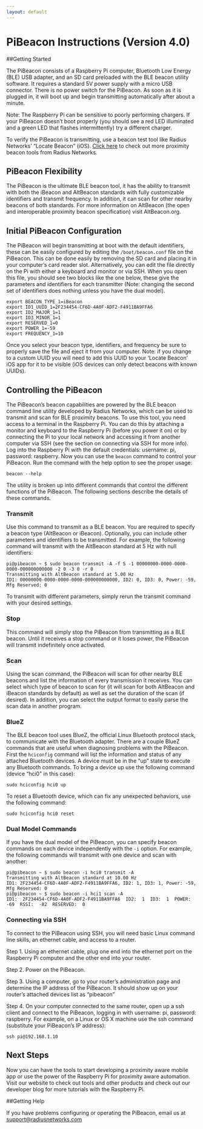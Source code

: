 ```yaml
---
layout: default
---
```


# PiBeacon Instructions (Version 4.0)

##Getting Started

The PiBeacon consists of a Raspberry Pi computer, Bluetooth Low Energy (BLE) USB adapter, and an SD card preloaded with the BLE beacon utility software.  It requires a standard 5V power supply with a micro USB connector.  There is no power switch for the PiBeacon.  As soon as it is plugged in, it will boot up and begin transmitting automatically after about a minute.

Note: The Raspberry Pi can be sensitive to poorly performing chargers. If your PiBeacon doesn’t boot properly (you should see a red LED illuminated and a green LED that flashes intermittently) try a different charger.

To verify the PiBeacon is transmitting, use a beacon test tool like Radius Networks’ “Locate Beacon” (iOS). [Click here](http://store.radiusnetworks.com/collections/all) to check out more proximity beacon tools from Radius Networks. 

## PiBeacon Flexibility

The PiBeacon is the ultimate BLE beacon tool, it has the ability to transmit with both the iBeacon and AltBeacon standards with fully customizable identifiers and transmit frequency.  In addition, it can scan for other nearby beacons of both standards.  For more information on AltBeacon (the open and interoperable proximity beacon specification) visit AltBeacon.org.

## Initial PiBeacon Configuration

The PiBeacon will begin transmitting at boot with the default identifiers, these can be easily configured by editing the `/boot/beacon.conf` file on the PiBeacon.  This can be done easily by removing the SD card and placing it in your computer’s card reader slot.  Alternatively, you can edit the file directly on the Pi with either a keyboard and monitor or via SSH.  When you open this file, you should see two blocks like the one below, these give the parameters and identifiers for each transmitter (Note: changing the second set of identifiers does nothing unless you have the dual model).

```    
export BEACON_TYPE_1=iBeacon
export ID1_UUID_1=2F234454-CF6D-4A0F-ADF2-F4911BA9FFA6
export ID2_MAJOR_1=1
export ID3_MINOR_1=1
export RESERVED_1=0
export POWER_1=-59
export FREQUENCY_1=10
```
 Once you select your beacon type, identifiers, and frequency be sure to 
properly save the file and eject it from your computer.  Note: if you change to a custom UUID you will need to add this UUID to your ‘Locate Beacon’ iOS app 
for it to be visible (iOS devices can only detect beacons with known UUIDs).

## Controlling the PiBeacon

The PiBeacon’s beacon capabilities are powered by the BLE beacon command line utility developed by Radius Networks, which can be used to transmit and scan for BLE proximity beacons.  To use this tool, you need access to a terminal in the Raspberry Pi.  You can do this by attaching a monitor and keyboard to the Raspberry Pi (before you power it on) or by connecting the Pi to your local network and accessing it from another computer via SSH (see the section on connecting via SSH for more info).  Log into the Raspberry Pi with the default credentials: username: pi, password: raspberry.  Now you can use the `beacon` command to control your PiBeacon.  Run the command with the help option to see the proper usage:
```
beacon --help
```
The utility is broken up into different commands that control the different functions of the PiBeacon.  The following sections describe the details of these commands.

### Transmit

Use this command to transmit as a BLE beacon.  You are required to specify a beacon type (AltBeacon or iBeacon).  Optionally, you can include other parameters and identifiers to be transmitted.  For example, the following command will transmit with the AltBeacon standard at 5 Hz with null identifiers:

```
pi@pibeacon ~ $ sudo beacon transmit -A -f 5 -1 00000000-0000-0000-0000-000000000000 -2 0 -3 0 -r 0
Transmitting with AltBeacon standard at 5.00 Hz
ID1: 00000000-0000-0000-0000-000000000000, ID2: 0, ID3: 0, Power: -59, Mfg Reserved: 0
```
To transmit with different parameters, simply rerun the transmit command with your desired settings.

### Stop

This command will simply stop the PiBeacon from transmitting as a BLE beacon.  Until it receives a stop command or it loses power, the PiBeacon will transmit indefinitely once activated.

### Scan

Using the scan command, the PiBeacon will scan for other nearby BLE beacons and list the information of every transmission it receives.  You can select which type of beacon to scan for (it will scan for both AltBeacon and iBeacon standards by default) as well as set the duration of the scan (if desired).  In addition, you can select the output format to easily parse the scan data in another program.

### BlueZ

The BLE beacon tool uses BlueZ, the official Linux Bluetooth protocol stack, to communicate with the Bluetooth adapter.  There are a couple BlueZ commands that are useful when diagnosing problems with the PiBeacon.  First the `hciconfig` command will list the information and status of any attached Bluetooth devices.  A device must be in the “up” state to execute any Bluetooth commands.  To bring a device up use the following command (device “hci0” in this case):
```
sudo hciconfig hci0 up
```
To reset a Bluetooth device, which can fix any unexpected behaviors, use the following command:
```
sudo hciconfig hci0 reset
```
### Dual Model Commands

If you have the dual model of the PiBeacon, you can specify beacon commands on each device independently with the `-i` option.  For example, the following commands will transmit with one device and scan with another:
```
pi@pibeacon ~ $ sudo beacon -i hci0 transmit -A
Transmitting with AltBeacon standard at 10.00 Hz
ID1: 2F234454-CF6D-4A0F-ADF2-F4911BA9FFA6, ID2: 1, ID3: 1, Power: -59, Mfg Reserved: 0
pi@pibeacon ~ $ sudo beacon -i hci1 scan -A
ID1:  2F234454-CF6D-4A0F-ADF2-F4911BA9FFA6  ID2:  1  ID3:  1  POWER:  -69  RSSI:  -82  RESERVED:  0
```

### Connecting via SSH

To connect to the PiBeacon using SSH, you will need basic Linux command line skills, an ethernet cable, and access to a router.

Step 1. Using an ethernet cable, plug one end into the ethernet port on the Raspberry Pi computer and the other end into your router.

Step 2. Power on the PiBeacon.

Step 3. Using a computer, go to your router’s administration page and determine the IP address of the PiBeacon.  It should show up on your router’s attached devices list as “pibeacon”

Step 4. On your computer connected to the same router, open up a ssh client and connect to the PiBeacon, logging in with username: pi, password: raspberry.  For example, on a Linux or OS X machine use the ssh command (substitute your PiBeacon’s IP address):
```
ssh pi@192.168.1.10
```


## Next Steps

Now you can have the tools to start developing a proximity aware mobile app or use the power of the Raspberry Pi for proximity aware automation. Visit our website to check out tools and other products and check out our developer blog for more tutorials with the Raspberry Pi.

##Getting Help 

If you have problems configuring or operating the PiBeacon, email us at support@radiusnetworks.com
